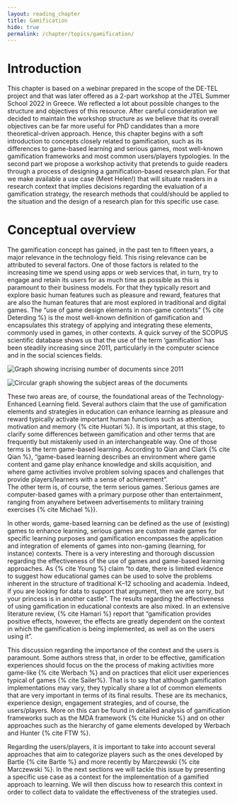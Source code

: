 ```yaml
---
layout: reading_chapter
title: Gamification
hide: true
permalink: /chapter/topics/gamification/
---
```


# Introduction

This chapter is based on a webinar prepared in the scope of the DE-TEL project and that was later offered as a 2-part workshop at the JTEL Summer School 2022 in Greece.
We reflected a lot about possible changes to the structure and objectives of this resource. After careful consideration we decided to maintain the workshop structure as we believe that its overall objectives can be far more useful for PhD candidates than a more theoretical-driven approach.
Hence, this chapter begins with a soft introduction to concepts closely related to gamification, such as its differences to game-based learning and serious games, most well-known gamification frameworks and most common users/players typologies.
In the second part we propose a workshop activity that pretends to guide readers through a process of designing a gamification-based research plan. For that we make available a use case (Meet Helen!) that will situate readers in a research context that implies decisions regarding the evaluation of a gamification strategy, the research methods that could/should be applied to the situation and the design of a research plan for this specific use case.

# Conceptual overview

The gamification concept has gained, in the past ten to fifteen years, a major relevance in the technology field. This rising relevance can be attributed to several factors. One of those factors is related to the increasing time we spend using apps or web services that, in turn, try to engage and retain its users for as much time as possible as this is paramount to their business models. For that they typically resort and explore basic human features such as pleasure and reward, features that are also the human features that are most explored in traditional and digital games.
The “use of game design elements in non-game contexts” {% cite Deterding %} is the most well-known definition of gamification and encapsulates this strategy of applying and integrating these elements, commonly used in games, in other contexts.
A quick survey of the SCOPUS scientific database shows us that the use of the term ‘gamification’ has been steadily increasing since 2011, particularly in the computer science and in the social sciences fields.

![Graph showing incrising number of documents since 2011](/detel-book/assets/images/DocumentsByYear.png)

![Circular graph showing the subject areas of the documents](/detel-book/assets/images/DocumentsBySubjectArea.png)

These two areas are, of course, the foundational areas of the Technology-Enhanced Learning field. Several authors claim that the use of gamification elements and strategies in education can enhance learning as pleasure and reward typically activate important human functions such as attention, motivation and memory {% cite Huotari %}.
It is important, at this stage, to clarify some differences between gamification and other terms that are frequently but mistakenly used in an interchangeable way.
One of those terms is the term game-based learning. According to Qian and Clark {% cite Qian %}, “game-based learning describes an environment where game content and game play enhance knowledge and skills acquisition, and where game activities involve problem solving spaces and challenges that provide players/learners with a sense of achievement”.  
The other term is, of course, the term serious games. Serious games are computer-based games with a primary purpose other than entertainment, ranging from anywhere between advertisements to military training exercises {% cite Michael %}}.

In other words, game-based learning can be defined as the use of (existing) games to enhance learning, serious games are custom made games for specific learning purposes and gamification encompasses the application and integration of elements of games into non-gaming (learning, for instance) contexts.
There is a very interesting and thorough discussion regarding the effectiveness of the use of games and game-based learning approaches. As {% cite Young %} claim “to date, there is limited evidence to suggest how educational games can be used to solve the problems inherent in the structure of traditional K–12 schooling and academia. Indeed, if you are looking for data to support that argument, then we are sorry, but your princess is in another castle”.
The results regarding the effectiveness of using gamification in educational contexts are also mixed. In an extensive literature review, {% cite Hamari %} report that “gamification provides positive effects, however, the effects are greatly dependent on the context in which the gamification is being implemented, as well as on the users using it”.

This discussion regarding the importance of the context and the users is paramount. Some authors stress that, in order to be effective, gamification experiences should focus on the the process of making activities more game-like {% cite Werbach %} and on practices that elicit user experiences typical of games {% cite Sailer%}.
That is to say that although gamification implementations may vary, they typically share a lot of common elements that are very important in terms of its final results. These are its mechanics, experience design, engagement strategies, and of course, the users/players. More on this can be found in detailed analysis of gamification frameworks such as the MDA framework {% cite Hunicke %} and on other approaches such as the hierarchy of game elements developed by Werbach and Hunter {% cite FTW %}.

Regarding the users/players, it is important to take into account several approaches that aim to categorize players such as the ones developed by Bartle {% cite Bartle %} and more recently by Marczewski {% cite Marczewski %}.
In the next sections we will tackle this issue by presenting a specific use case as a context for the implementation of a gamified approach to learning. We will then discuss how to research this context in order to collect data to validate the effectiveness of the strategies used.
